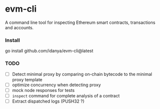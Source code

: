 # evm-cli
A command line tool for inspecting Ethereum smart contracts, transactions and accounts.

### Install
go install github.com/idanya/evm-cli@latest

### TODO
- [ ] Detect minimal proxy by comparing on-chain bytecode to the minimal proxy template
- [ ] optimize concurrency when detecting proxy
- [ ] mock node responses for tests
- [ ] `inspect` command for complete analysis of a contract
- [ ] Extract dispatched logs (PUSH32 ?)

